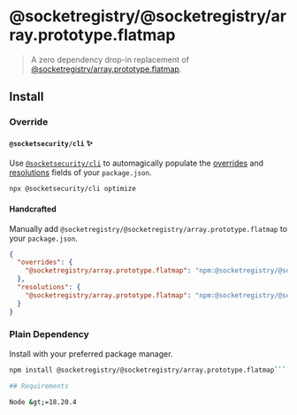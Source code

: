 # @socketregistry/@socketregistry/array.prototype.flatmap

> A zero dependency drop-in replacement of
> [@socketregistry/array.prototype.flatmap](https://www.npmjs.com/package/@socketregistry/array.prototype.flatmap).

## Install

### Override

#### `@socketsecurity/cli` :sparkles:

Use [`@socketsecurity/cli`](https://www.npmjs.com/package/@socketsecurity/cli)
to automagically populate the
[overrides](https://docs.npmjs.com/cli/v9/configuring-npm/package-json#overrides)
and [resolutions](https://yarnpkg.com/configuration/manifest#resolutions) fields
of your `package.json`.

```sh
npx @socketsecurity/cli optimize
```

#### Handcrafted

Manually add `@socketregistry/@socketregistry/array.prototype.flatmap` to your
`package.json`.

```json
{
  "overrides": {
    "@socketregistry/array.prototype.flatmap": "npm:@socketregistry/@socketregistry/array.prototype.flatmap@^1"
  },
  "resolutions": {
    "@socketregistry/array.prototype.flatmap": "npm:@socketregistry/@socketregistry/array.prototype.flatmap@^1"
  }
}
```

### Plain Dependency

Install with your preferred package manager.

````sh
npm install @socketregistry/@socketregistry/array.prototype.flatmap```

## Requirements

Node &gt;=18.20.4
````

